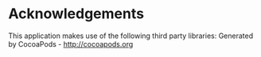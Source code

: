 # Acknowledgements
This application makes use of the following third party libraries:
Generated by CocoaPods - http://cocoapods.org
